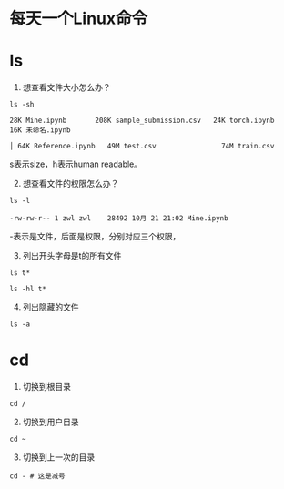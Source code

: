 # 每天一个Linux命令

# ls

1. 想查看文件大小怎么办？

```
ls -sh

28K Mine.ipynb       208K sample_submission.csv   24K torch.ipynb   16K 未命名.ipynb
                                                                                                      │ 64K Reference.ipynb   49M test.csv                74M train.csv
```

s表示size，h表示human readable。

2. 想查看文件的权限怎么办？

```
ls -l

-rw-rw-r-- 1 zwl zwl    28492 10月 21 21:02 Mine.ipynb
```

-表示是文件，后面是权限，分别对应三个权限，

3. 列出开头字母是t的所有文件

```
ls t*
```

```
ls -hl t*
```

4. 列出隐藏的文件

```
ls -a
```

# cd

1. 切换到根目录

```
cd /
```

2. 切换到用户目录

```
cd ~
```

3. 切换到上一次的目录

```
cd - # 这是减号
```

